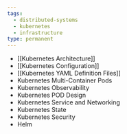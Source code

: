 ```yaml
---
tags:
  - distributed-systems
  - kubernetes
  - infrastructure
type: permanent
---
```


- [[Kubernetes Architecture]]
- [[Kubernetes Configuration]]
- [[Kubernetes YAML Definition Files]]
- Kubernetes Multi-Container Pods
- Kubernetes Observability
- Kubernetes POD Design
- Kubernetes Service and Networking
- Kubernetes State
- Kubernetes Security 
- Helm
